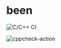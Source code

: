 # been
![C/C++ CI](https://github.com/sanjatchand/been/workflows/C/C++%20CI/badge.svg)

![cppcheck-action](https://github.com/sanjatchand/been/workflows/cppcheck-action/badge.svg)
